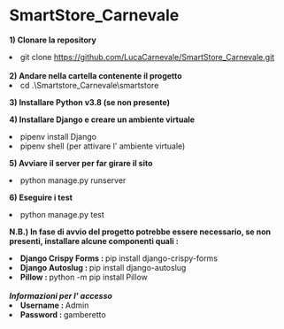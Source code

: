 # SmartStore_Carnevale

<b>1) Clonare la repository</b>
      <li>git clone https://github.com/LucaCarnevale/SmartStore_Carnevale.git</li>
      <br>
<b>2) Andare nella cartella contenente il progetto</b>
      <li>cd .\Smartstore_Carnevale\smartstore</li>
  
<b>3) Installare Python v3.8 (se non presente)</b>

<b>4) Installare Django e creare un ambiente virtuale</b>
      <li>pipenv install Django</li>
      <li>pipenv shell (per attivare l' ambiente virtuale)</li>
  
<b>5) Avviare il server per far girare il sito</b>
      <li>python manage.py runserver</li>
  
<b>6) Eseguire i test</b>
      <li>python manage.py test</li>
      
<b>N.B.) In fase di avvio del progetto potrebbe essere necessario, se non presenti, installare alcune componenti quali :</b>
      <li><b>Django Crispy Forms : </b>pip install django-crispy-forms</li>
      <li><b>Django Autoslug : </b>pip install django-autoslug</li>
      <li><b>Pillow : </b>python -m pip install Pillow</li>
      <br>
<b><i>Informazioni per l' accesso</i></b>
<br>
<b><li>Username : </b>Admin</li>
<b><li>Password : </b>gamberetto</li>

